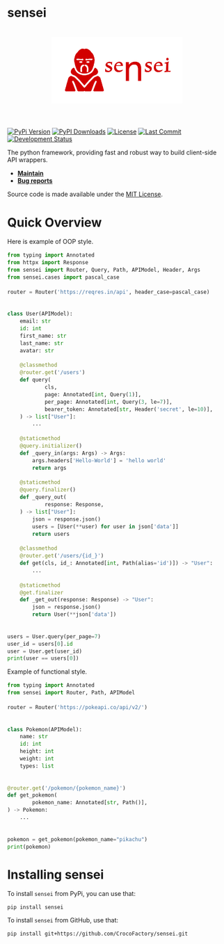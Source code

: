 # sensei
<a href="https://pypi.org/project/sensei/">
<h1 align="center">
<img alt="Logo Banner" src="https://raw.githubusercontent.com/CrocoFactory/sensei/main/branding/logo/transparent_red.png" width="300">
</h1><br>
</a>

[![PyPi Version](https://img.shields.io/pypi/v/sensei)](https://pypi.org/project/sensei/)
[![PyPI Downloads](https://img.shields.io/pypi/dm/sensei?label=downloads)](https://pypi.org/project/sensei/)
[![License](https://img.shields.io/github/license/CrocoFactory/sensei.svg)](https://pypi.org/project/sensei/)
[![Last Commit](https://img.shields.io/github/last-commit/CrocoFactory/sensei.svg)](https://pypi.org/project/sensei/)
[![Development Status](https://img.shields.io/pypi/status/sensei)](https://pypi.org/project/sensei/)

The python framework, providing fast and robust way to build client-side API wrappers.
                           
- **[Maintain](https://www.patreon.com/user/membership?u=142083211)**
- **[Bug reports](https://github.com/CrocoFactory/sensei/issues)**

Source code is made available under the [MIT License](LICENSE).  
                   
# Quick Overview

Here is example of OOP style.

```python
from typing import Annotated
from httpx import Response
from sensei import Router, Query, Path, APIModel, Header, Args
from sensei.cases import pascal_case

router = Router('https://reqres.in/api', header_case=pascal_case)


class User(APIModel):
    email: str
    id: int
    first_name: str
    last_name: str
    avatar: str

    @classmethod
    @router.get('/users')
    def query(
            cls,
            page: Annotated[int, Query(1)],
            per_page: Annotated[int, Query(3, le=7)],
            bearer_token: Annotated[str, Header('secret', le=10)],
    ) -> list["User"]:
        ...

    @staticmethod
    @query.initializer()
    def _query_in(args: Args) -> Args:
        args.headers['Hello-World'] = 'hello world'
        return args

    @staticmethod
    @query.finalizer()
    def _query_out(
            response: Response,
    ) -> list["User"]:
        json = response.json()
        users = [User(**user) for user in json['data']]
        return users

    @classmethod
    @router.get('/users/{id_}')
    def get(cls, id_: Annotated[int, Path(alias='id')]) -> "User":
        ...

    @staticmethod
    @get.finalizer
    def _get_out(response: Response) -> "User":
        json = response.json()
        return User(**json['data'])


users = User.query(per_page=7)
user_id = users[0].id
user = User.get(user_id)
print(user == users[0])
```

Example of functional style.

```python
from typing import Annotated
from sensei import Router, Path, APIModel

router = Router('https://pokeapi.co/api/v2/')


class Pokemon(APIModel):
    name: str
    id: int
    height: int
    weight: int
    types: list


@router.get('/pokemon/{pokemon_name}')
def get_pokemon(
        pokemon_name: Annotated[str, Path()],
) -> Pokemon:
    ...


pokemon = get_pokemon(pokemon_name="pikachu")
print(pokemon)
```

# Installing sensei
To install `sensei` from PyPi, you can use that:

```shell
pip install sensei
```

To install `sensei` from GitHub, use that:

```shell
pip install git+https://github.com/CrocoFactory/sensei.git
```
